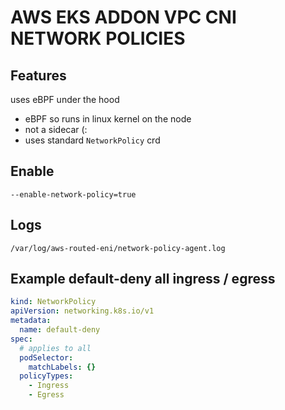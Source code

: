 # AWS EKS ADDON VPC CNI NETWORK POLICIES

## Features
uses eBPF under the hood
- eBPF so runs in linux kernel on the node
- not a sidecar (:
- uses standard `NetworkPolicy` crd

## Enable
`--enable-network-policy=true`

## Logs
`/var/log/aws-routed-eni/network-policy-agent.log`

## Example default-deny all ingress / egress
```yaml
kind: NetworkPolicy
apiVersion: networking.k8s.io/v1
metadata:
  name: default-deny
spec:
  # applies to all
  podSelector:
    matchLabels: {}
  policyTypes:
    - Ingress
    - Egress
```
